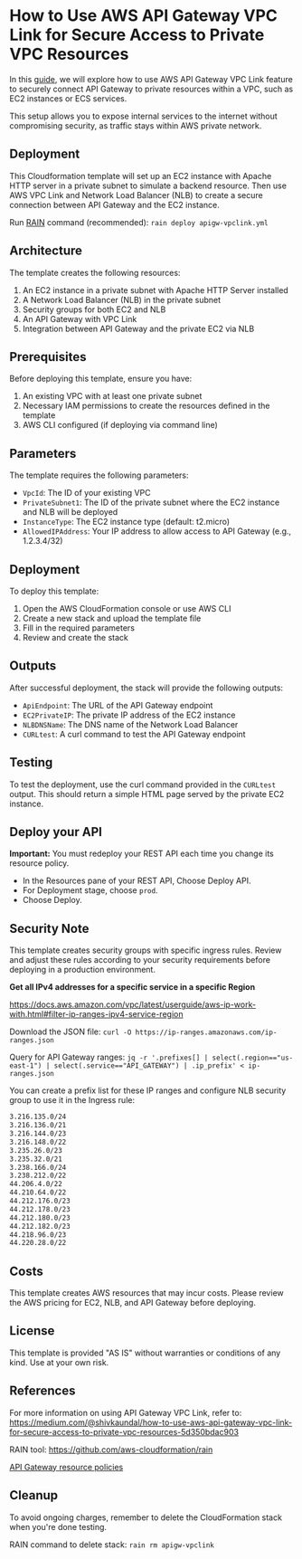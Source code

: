 # How to Use AWS API Gateway VPC Link for Secure Access to Private VPC Resources

In this [guide](https://medium.com/@shivkaundal/how-to-use-aws-api-gateway-vpc-link-for-secure-access-to-private-vpc-resources-5d350bdac903), we will explore how to use AWS API Gateway VPC Link feature to securely connect API Gateway to private resources within a VPC,
such as EC2 instances or ECS services. 

This setup allows you to expose internal services to the internet without compromising security, as traffic stays within AWS private network.

## Deployment

This Cloudformation template will set up an EC2 instance with Apache HTTP server in a private subnet to simulate a backend resource. 
Then use AWS VPC Link and Network Load Balancer (NLB) to create a secure connection between API Gateway and the EC2 instance.

Run [RAIN](https://github.com/aws-cloudformation/rain) command (recommended): `rain deploy apigw-vpclink.yml`

## Architecture

The template creates the following resources:

1. An EC2 instance in a private subnet with Apache HTTP Server installed
2. A Network Load Balancer (NLB) in the private subnet
3. Security groups for both EC2 and NLB
4. An API Gateway with VPC Link
5. Integration between API Gateway and the private EC2 via NLB

## Prerequisites

Before deploying this template, ensure you have:

1. An existing VPC with at least one private subnet
2. Necessary IAM permissions to create the resources defined in the template
3. AWS CLI configured (if deploying via command line)

## Parameters

The template requires the following parameters:

- `VpcId`: The ID of your existing VPC
- `PrivateSubnet1`: The ID of the private subnet where the EC2 instance and NLB will be deployed
- `InstanceType`: The EC2 instance type (default: t2.micro)
- `AllowedIPAddress`: Your IP address to allow access to API Gateway (e.g., 1.2.3.4/32)

## Deployment

To deploy this template:

1. Open the AWS CloudFormation console or use AWS CLI
2. Create a new stack and upload the template file
3. Fill in the required parameters
4. Review and create the stack

## Outputs

After successful deployment, the stack will provide the following outputs:

- `ApiEndpoint`: The URL of the API Gateway endpoint
- `EC2PrivateIP`: The private IP address of the EC2 instance
- `NLBDNSName`: The DNS name of the Network Load Balancer
- `CURLtest`: A curl command to test the API Gateway endpoint

## Testing

To test the deployment, use the curl command provided in the `CURLtest` output. This should return a simple HTML page served by the private EC2 instance.

## Deploy your API

**Important:** You must redeploy your REST API each time you change its resource policy.

- In the Resources pane of your REST API, Choose Deploy API.
- For Deployment stage, choose `prod`.
- Choose Deploy.

## Security Note

This template creates security groups with specific ingress rules. Review and adjust these rules according to your security requirements before deploying in a production environment.

**Get all IPv4 addresses for a specific service in a specific Region**

https://docs.aws.amazon.com/vpc/latest/userguide/aws-ip-work-with.html#filter-ip-ranges-ipv4-service-region

Download the JSON file: `curl -O https://ip-ranges.amazonaws.com/ip-ranges.json`

Query for API Gateway ranges: `jq -r '.prefixes[] | select(.region=="us-east-1") | select(.service=="API_GATEWAY") | .ip_prefix' < ip-ranges.json`

You can create a prefix list for these IP ranges and configure NLB security group to use it in the Ingress rule:

```bash
3.216.135.0/24
3.216.136.0/21
3.216.144.0/23
3.216.148.0/22
3.235.26.0/23
3.235.32.0/21
3.238.166.0/24
3.238.212.0/22
44.206.4.0/22
44.210.64.0/22
44.212.176.0/23
44.212.178.0/23
44.212.180.0/23
44.212.182.0/23
44.218.96.0/23
44.220.28.0/22
```

## Costs

This template creates AWS resources that may incur costs. Please review the AWS pricing for EC2, NLB, and API Gateway before deploying.

## License

This template is provided "AS IS" without warranties or conditions of any kind. Use at your own risk.

## References

For more information on using API Gateway VPC Link, refer to:
https://medium.com/@shivkaundal/how-to-use-aws-api-gateway-vpc-link-for-secure-access-to-private-vpc-resources-5d350bdac903

RAIN tool: https://github.com/aws-cloudformation/rain

[API Gateway resource policies](https://repost.aws/knowledge-center/api-gateway-resource-policy-access)

## Cleanup

To avoid ongoing charges, remember to delete the CloudFormation stack when you're done testing.

RAIN command to delete stack: `rain rm apigw-vpclink`
